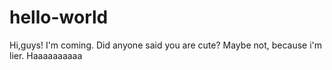 # hello-world

Hi,guys!
I'm coming.
Did anyone said you are cute?
Maybe not, because i'm lier.
Haaaaaaaaaa
